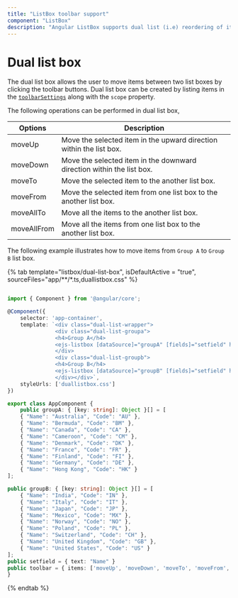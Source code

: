 ```yaml
---
title: "ListBox toolbar support"
component: "ListBox"
description: "Angular ListBox supports dual list (i.e) reordering of items within the list box and between two list boxes."
---
```


# Dual list box

The dual list box allows the user to move items between two list boxes by clicking the toolbar buttons. Dual list box can be created by listing items in the
[`toolbarSettings`](../api/list-box/#toolbarsettings) along with the `scope` property.

The following operations can be performed in dual list box,

| Options | Description |
|------|-------------|
| moveUp | Move the selected item in the upward direction within the list box. |
| moveDown | Move the selected item in the downward direction within the list box. |
| moveTo |  Move the selected item to the another list box. |
| moveFrom | Move the selected item from one list box to the another list box. |
| moveAllTo | Move all the items to the another list box. |
| moveAllFrom |  Move all the items from one list box to the another list box. |

The following example illustrates how to move items from `Group A` to `Group B` list box.

{% tab template="listbox/dual-list-box", isDefaultActive = "true", sourceFiles="app/**/*.ts,duallistbox.css" %}

```typescript

import { Component } from '@angular/core';

@Component({
    selector: 'app-container',
    template: `<div class="dual-list-wrapper">
               <div class="dual-list-groupa">
               <h4>Group A</h4>
               <ejs-listbox [dataSource]="groupA" [fields]="setfield" height="330px" [toolbarSettings]="toolbar" scope="#listbox"></ejs-listbox>
               </div>
               <div class="dual-list-groupb">
               <h4>Group B</h4>
               <ejs-listbox [dataSource]="groupB" [fields]="setfield" height="330px" id="listbox"></ejs-listbox>
               </div></div>`,
    styleUrls: ['duallistbox.css']
})

export class AppComponent {
    public groupA: { [key: string]: Object }[] = [
    { "Name": "Australia", "Code": "AU" },
    { "Name": "Bermuda", "Code": "BM" },
    { "Name": "Canada", "Code": "CA" },
    { "Name": "Cameroon", "Code": "CM" },
    { "Name": "Denmark", "Code": "DK" },
    { "Name": "France", "Code": "FR" },
    { "Name": "Finland", "Code": "FI" },
    { "Name": "Germany", "Code": "DE" },
    { "Name": "Hong Kong", "Code": "HK" }
];

public groupB: { [key: string]: Object }[] = [
    { "Name": "India", "Code": "IN" },
    { "Name": "Italy", "Code": "IT" },
    { "Name": "Japan", "Code": "JP" },
    { "Name": "Mexico", "Code": "MX" },
    { "Name": "Norway", "Code": "NO" },
    { "Name": "Poland", "Code": "PL" },
    { "Name": "Switzerland", "Code": "CH" },
    { "Name": "United Kingdom", "Code": "GB" },
    { "Name": "United States", "Code": "US" }
];
public setfield = { text: "Name" }
public toolbar = { items: ['moveUp', 'moveDown', 'moveTo', 'moveFrom', 'moveAllTo', 'moveAllFrom'] }
}

```

{% endtab %}